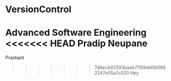 # VersionControl
Advanced Software Engineering
<<<<<<< HEAD
Pradip Neupane
=======
Prashant 
>>>>>>> 7d9ecb92593baeb71159dd0b0662247e05a7c020
Hey